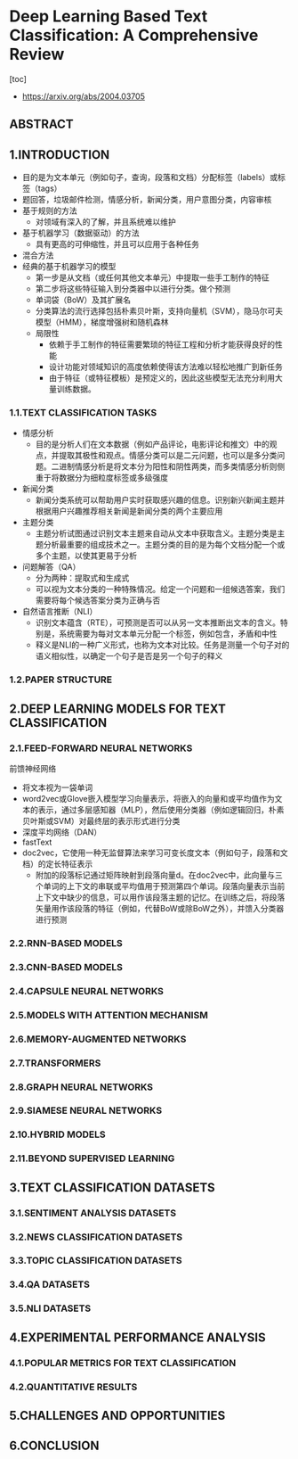 # Deep Learning Based Text Classification: A Comprehensive Review

[toc]

- https://arxiv.org/abs/2004.03705

## ABSTRACT

## 1.INTRODUCTION
- 目的是为文本单元（例如句子，查询，段落和文档）分配标签（labels）或标签（tags）
- 题回答，垃圾邮件检测，情感分析，新闻分类，用户意图分类，内容审核
- 基于规则的方法
  - 对领域有深入的了解，并且系统难以维护
- 基于机器学习（数据驱动）的方法
  - 具有更高的可伸缩性，并且可以应用于各种任务
- 混合方法
- 经典的基于机器学习的模型
  - 第一步是从文档（或任何其他文本单元）中提取一些手工制作的特征
  - 第二步将这些特征输入到分类器中以进行分类。做个预测
  - 单词袋（BoW）及其扩展名
  - 分类算法的流行选择包括朴素贝叶斯，支持向量机（SVM），隐马尔可夫模型（HMM），梯度增强树和随机森林
  - 局限性
    - 依赖于手工制作的特征需要繁琐的特征工程和分析才能获得良好的性能
    - 设计功能对领域知识的高度依赖使得该方法难以轻松地推广到新任务
    - 由于特征（或特征模板）是预定义的，因此这些模型无法充分利用大量训练数据。


### 1.1.TEXT CLASSIFICATION TASKS
- 情感分析
  - 目的是分析人们在文本数据（例如产品评论，电影评论和推文）中的观点，并提取其极性和观点。情感分类可以是二元问题，也可以是多分类问题。二进制情感分析是将文本分为阳性和阴性两类，而多类情感分析则侧重于将数据分为细粒度标签或多级强度
- 新闻分类
  - 新闻分类系统可以帮助用户实时获取感兴趣的信息。识别新兴新闻主题并根据用户兴趣推荐相关新闻是新闻分类的两个主要应用
- 主题分类
  - 主题分析试图通过识别文本主题来自动从文本中获取含义。主题分类是主题分析最重要的组成技术之一。主题分类的目的是为每个文档分配一个或多个主题，以使其更易于分析
- 问题解答（QA）
  - 分为两种：提取式和生成式
  - 可以视为文本分类的一种特殊情况。给定一个问题和一组候选答案，我们需要将每个候选答案分类为正确与否
- 自然语言推断（NLI）
  - 识别文本蕴含（RTE），可预测是否可以从另一文本推断出文本的含义。特别是，系统需要为每对文本单元分配一个标签，例如包含，矛盾和中性
  - 释义是NLI的一种广义形式，也称为文本对比较。任务是测量一个句子对的语义相似性，以确定一个句子是否是另一个句子的释义
### 1.2.PAPER STRUCTURE

## 2.DEEP LEARNING MODELS FOR TEXT CLASSIFICATION

### 2.1.FEED-FORWARD NEURAL NETWORKS
前馈神经网络
- 将文本视为一袋单词
- word2vec或Glove嵌入模型学习向量表示，将嵌入的向量和或平均值作为文本的表示，通过多层感知器（MLP），然后使用分类器（例如逻辑回归，朴素贝叶斯或SVM）对最终层的表示形式进行分类
- 深度平均网络（DAN）
- fastText
- doc2vec，它使用一种无​​监督算法来学习可变长度文本（例如句子，段落和文档）的定长特征表示
  - 附加的段落标记通过矩阵映射到段落向量d。在doc2vec中，此向量与三个单词的上下文的串联或平均值用于预测第四个单词。段落向量表示当前上下文中缺少的信息，可以用作该段落主题的记忆。在训练之后，将段落矢量用作该段落的特征（例如，代替BoW或除BoW之外），并馈入分类器进行预测


### 2.2.RNN-BASED MODELS


### 2.3.CNN-BASED MODELS


### 2.4.CAPSULE NEURAL NETWORKS


### 2.5.MODELS WITH ATTENTION MECHANISM


### 2.6.MEMORY-AUGMENTED NETWORKS


### 2.7.TRANSFORMERS


### 2.8.GRAPH NEURAL NETWORKS


### 2.9.SIAMESE NEURAL NETWORKS


### 2.10.HYBRID MODELS


### 2.11.BEYOND SUPERVISED LEARNING


## 3.TEXT CLASSIFICATION DATASETS

### 3.1.SENTIMENT ANALYSIS DATASETS


### 3.2.NEWS CLASSIFICATION DATASETS

### 3.3.TOPIC CLASSIFICATION DATASETS

### 3.4.QA DATASETS


### 3.5.NLI DATASETS


## 4.EXPERIMENTAL PERFORMANCE ANALYSIS

### 4.1.POPULAR METRICS FOR TEXT CLASSIFICATION


### 4.2.QUANTITATIVE RESULTS


## 5.CHALLENGES AND OPPORTUNITIES


## 6.CONCLUSION

